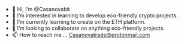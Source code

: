- 👋 Hi, I’m @Casanovabit
- 👀 I’m interested in learning to develop eco-friendly crypto projects.
- 🌱 I’m currently learning to create on the ETH platform.
- 💞️ I’m looking to collaborate on anything eco-friendly projects.
- 📫 How to reach me ... Casanovatrade@protonmail.com

<!---
Casanovabit/Casanovabit is a ✨ special ✨ repository because its `README.md` (this file) appears on your GitHub profile.
You can click the Preview link to take a look at your changes.
--->
